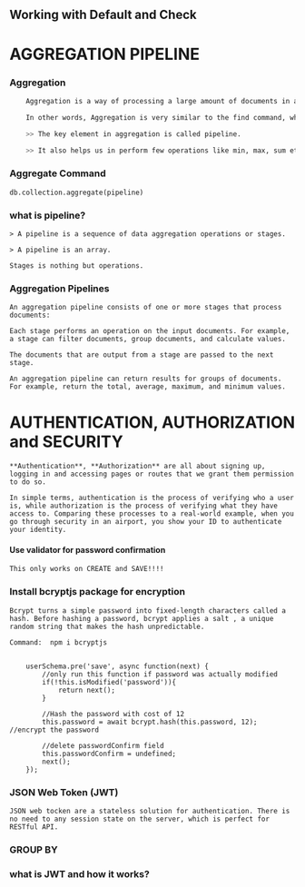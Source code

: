 ## Working with Default and Check
# AGGREGATION PIPELINE

### Aggregation
```bash
    Aggregation is a way of processing a large amount of documents in a collection by means of passing them through different stages.

    In other words, Aggregation is very similar to the find command, where you provide the criteria for your query in form of JSON documents.

    >> The key element in aggregation is called pipeline.

    >> It also helps us in perform few operations like min, max, sum etc.

```


### Aggregate Command
    db.collection.aggregate(pipeline)


### what is pipeline?
    > A pipeline is a sequence of data aggregation operations or stages.

    > A pipeline is an array.

    Stages is nothing but operations.


### Aggregation Pipelines
```
An aggregation pipeline consists of one or more stages that process documents:

Each stage performs an operation on the input documents. For example, a stage can filter documents, group documents, and calculate values.

The documents that are output from a stage are passed to the next stage.

An aggregation pipeline can return results for groups of documents. For example, return the total, average, maximum, and minimum values.

```


# AUTHENTICATION, AUTHORIZATION and SECURITY

```
**Authentication**, **Authorization** are all about signing up, logging in and accessing pages or routes that we grant them permission to do so.
```


```
In simple terms, authentication is the process of verifying who a user is, while authorization is the process of verifying what they have access to. Comparing these processes to a real-world example, when you go through security in an airport, you show your ID to authenticate your identity.

```


#### Use validator for password confirmation
``` 
This only works on CREATE and SAVE!!!!
```


### Install bcryptjs package for encryption 

```
Bcrypt turns a simple password into fixed-length characters called a hash. Before hashing a password, bcrypt applies a salt , a unique random string that makes the hash unpredictable. 

Command:  npm i bcryptjs

```
```node

    userSchema.pre('save', async function(next) {
        //only run this function if password was actually modified
        if(!this.isModified('password')){
            return next();
        }

        //Hash the password with cost of 12
        this.password = await bcrypt.hash(this.password, 12); //encrypt the password

        //delete passwordConfirm field 
        this.passwordConfirm = undefined; 
        next();
    });
```

### JSON Web Token (JWT)
```
JSON web tocken are a stateless solution for authentication. There is no need to any session state on the server, which is perfect for RESTful API.
```

### GROUP BY
### what is JWT and how it works?